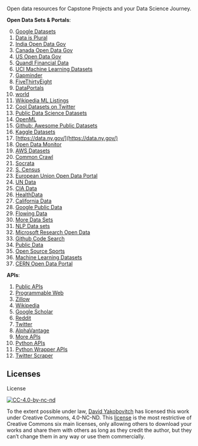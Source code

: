 Open data resources for Capstone Projects and your Data Science Journey.

<strong>Open Data Sets & Portals</strong>:
<br>

0. [Google Datasets](https://toolbox.google.com/datasetsearch)
1. [Data is Plural](https://docs.google.com/spreadsheets/d/1wZhPLMCHKJvwOkP4juclhjFgqIY8fQFMemwKL2c64vk/edit#gid=0)
2. [India Open Data Gov](https://data.gov.in/)
3. [Canada Open Data Gov](http://open.canada.ca/en)
4. [US Open Data Gov](https://www.data.gov/)
5. [Quandl Financial Data](https://www.quandl.com/search?query=)
6. [UCI Machine Learning Datasets](https://archive.ics.uci.edu/ml/datasets.php)
7. [Gapminder](https://www.gapminder.org/data/)
8. [FiveThirtyEight](https://github.com/fivethirtyeight/data)
9. [DataPortals](http://dataportals.org/)
10. [world](https://data.world/)
11. [Wikipedia ML Listings](https://en.wikipedia.org/wiki/List_of_datasets_for_machine_learning_research)
12. [Cool Datasets on Twitter](https://twitter.com/CoolDatasets)
13. [Public Data Science Datasets](https://datascience.pushpullfork.com/Datasets)
14. [OpenML](https://www.openml.org/search?type=data)
15. [Github: Awesome Public Datasets](https://github.com/caesar0301/awesome-public-datasets)
16. [Kaggle Datasets](https://www.kaggle.com/datasets)
17. [https://data.ny.gov/](https://data.ny.gov/)
18. [Open Data Monitor](https://opendatamonitor.eu/frontend/web/index.php?r=dashboard%2Findex)
19. [AWS Datasets](https://aws.amazon.com/public-datasets/)
20. [Common Crawl](http://commoncrawl.org/the-data/tutorials/)
21. [Socrata](https://opendata.socrata.com/browse?limitTo=datasets&amp;utf8=%E2%9C%93)
22. [S. Census](http://www.census.gov/data.html)
23. [European Union Open Data Portal](http://open-data.europa.eu/en/data/)
24. [UN Data](http://data.un.org/)
25. [CIA Data](https://www.cia.gov/library/publications/the-world-factbook/)
26. [HealthData](http://www.healthdata.gov/)
27. [California Data](http://data.ca.gov/)
28. [Google Public Data](https://www.google.com/publicdata/directory )
29. [Flowing Data](http://flowingdata.com/category/statistics/data-sources/)
30. [More Data Sets](https://gengo.ai/articles/the-50-best-free-datasets-for-machine-learning/)
31. [NLP Data sets](https://gengo.ai/articles/the-best-25-datasets-for-natural-language-processing/)
32. [Microsoft Research Open Data](https://msropendata.com/)
33. [Github Code Search](http://jakubdziworski.github.io/tools/2016/08/26/github-code-advances-search-programmers-goldmine.html)
34. [Public Data](http://kevinchai.net/datasets)
35. [Open Source Sports](http://www.opensourcesports.com/)
36. [Machine Learning Datasets](https://www.datasetlist.com/)
37. [CERN Open Data Portal](http://opendata.cern.ch/)
  
<strong>APIs</strong>:
<ol>
<li><a href="https://github.com/toddmotto/public-apis">Public APIs</a></li>
<li><a href="https://www.programmableweb.com/">Programmable Web</a></li>
<li><a href="https://www.zillow.com/howto/api/APIOverview.htm">Zillow</a></li>
<li><a href="https://www.mediawiki.org/wiki/API:Main_page">Wikipedia</a></li>
<li><a href="https://github.com/ckreibich/scholar.py">Google Scholar</a></li>
<li><a href="https://www.reddit.com/dev/api">Reddit</a></li>
<li><a href="https://www.programmableweb.com/api/twitter">Twitter</a></li>
<li><a href="https://www.alphavantage.co/documentation/">AlphaVantage</a></li>
<li><a href="https://www.reddit.com/r/webdev/comments/3wrswc/what_are_some_fun_apis_to_play_with/?st=j62tehhm&amp;sh=02579ee6">More APIs</a></li>
<li><a href="http://www.pythonforbeginners.com/api/list-of-python-apis">Python APIs</a></li>
<li><a href="https://github.com/realpython/list-of-python-api-wrappers">Python Wrapper APIs</a></li>
<li><a href="https://github.com/kennethreitz/twitter-scraper">Twitter Scraper</a></li>
</ol>

## Licenses
License

[![CC-4.0-by-nc-nd](https://licensebuttons.net/l/by-nc-nd/3.0/88x31.png)](https://creativecommons.org/licenses/by-nc-nd/4.0/)

To the extent possible under law, [David Yakobovitch](http://davidyakobovitch.com/) has licensed this work under Creative Commons, 4.0-NC-ND.  This [license](https://creativecommons.org/licenses/by-nc-nd/4.0/) is the most restrictive of Creative Commons six main licenses, only allowing others to download your works and share them with others as long as they credit the author, but they can’t change them in any way or use them commercially.

